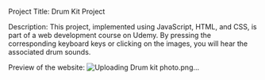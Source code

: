 Project Title: Drum Kit Project

Description: This project, implemented using JavaScript, HTML, and CSS, is part of a web development course on Udemy.
By pressing the corresponding keyboard keys or clicking on the images, you will hear the associated drum sounds.

Preview of the website:
![Uploading Drum kit photo.png…]()



